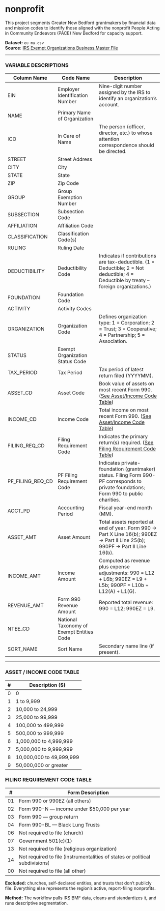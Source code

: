# nonprofit

This project segments Greater New Bedford grantmakers by financial data and mission codes to identify those aligned with the nonprofit People Acting in Community Endeavors (PACE) New Bedford for capacity support.

**Dataset:** `eu_ma.csv`  
**Source:** [IRS Exempt Organizations Business Master File](https://www.irs.gov/charities-non-profits/exempt-organizations-business-master-file-extract-eo-bmf)

---

### VARIABLE DESCRIPTIONS

| Column Name | Code Name | Description |
|--------------|------------|-------------|
| EIN | Employer Identification Number | Nine-digit number assigned by the IRS to identify an organization’s account. |
| NAME | Primary Name of Organization |  |
| ICO | In Care of Name | The person (officer, director, etc.) to whose attention correspondence should be directed. |
| STREET | Street Address |  |
| CITY | City |  |
| STATE | State |  |
| ZIP | Zip Code |  |
| GROUP | Group Exemption Number |  |
| SUBSECTION | Subsection Code |  |
| AFFILIATION | Affiliation Code |  |
| CLASSIFICATION | Classification Code(s) |  |
| RULING | Ruling Date |  |
| DEDUCTIBILITY | Deductibility Code | Indicates if contributions are tax-deductible. (1 = Deductible; 2 = Not deductible; 4 = Deductible by treaty – foreign organizations.) |
| FOUNDATION | Foundation Code |  |
| ACTIVITY | Activity Codes |  |
| ORGANIZATION | Organization Code | Defines organization type: 1 = Corporation; 2 = Trust; 3 = Cooperative; 4 = Partnership; 5 = Association. |
| STATUS | Exempt Organization Status Code |  |
| TAX_PERIOD | Tax Period | Tax period of latest return filed (YYYYMM). |
| ASSET_CD | Asset Code | Book value of assets on most recent Form 990. ([See Asset/Income Code Table](#asset--income-code-table)) |
| INCOME_CD | Income Code | Total income on most recent Form 990. ([See Asset/Income Code Table](#asset--income-code-table)) |
| FILING_REQ_CD | Filing Requirement Code | Indicates the primary return(s) required. ([See Filing Requirement Code Table](#filing-requirement-code-table)) |
| PF_FILING_REQ_CD | PF Filing Requirement Code | Indicates private-foundation (grantmaker) status. Filing Form 990-PF corresponds to private foundations; Form 990 to public charities. |
| ACCT_PD | Accounting Period | Fiscal year-end month (MM). |
| ASSET_AMT | Asset Amount | Total assets reported at end of year. Form 990 → Part X Line 16(b); 990EZ → Part II Line 25(b); 990PF → Part II Line 16(b). |
| INCOME_AMT | Income Amount | Computed as revenue plus expense adjustments: 990 = L12 + L6b; 990EZ = L9 + L5b; 990PF = L10b + L12(A) + L1(G). |
| REVENUE_AMT | Form 990 Revenue Amount | Reported total revenue: 990 = L12; 990EZ = L9. |
| NTEE_CD | National Taxonomy of Exempt Entities Code |  |
| SORT_NAME | Sort Name | Secondary name line (if present). |

---

### ASSET / INCOME CODE TABLE

| # | Description ($) |
|---|-----------------|
| 0 | 0 |
| 1 | 1 to 9,999 |
| 2 | 10,000 to 24,999 |
| 3 | 25,000 to 99,999 |
| 4 | 100,000 to 499,999 |
| 5 | 500,000 to 999,999 |
| 6 | 1,000,000 to 4,999,999 |
| 7 | 5,000,000 to 9,999,999 |
| 8 | 10,000,000 to 49,999,999 |
| 9 | 50,000,000 or greater |

### FILING REQUIREMENT CODE TABLE

| # | Form Description |
|---|------------------|
| 01 | Form 990 or 990EZ (all others) |
| 02 | Form 990-N — income under $50,000 per year |
| 03 | Form 990 — group return |
| 04 | Form 990-BL — Black Lung Trusts |
| 06 | Not required to file (church) |
| 07 | Government 501(c)(1) |
| 13 | Not required to file (religious organization) |
| 14 | Not required to file (instrumentalities of states or political subdivisions) |
| 00 | Not required to file (all other) |

**Excluded:** churches, self-declared entities, and trusts that don’t publicly file. Everything else represents the region’s active, report-filing nonprofits.

**Method:** The workflow pulls IRS BMF data, cleans and standardizes it, and runs descriptive segmentation.
